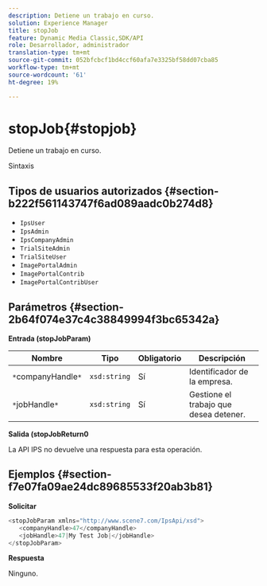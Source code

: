 ```yaml
---
description: Detiene un trabajo en curso.
solution: Experience Manager
title: stopJob
feature: Dynamic Media Classic,SDK/API
role: Desarrollador, administrador
translation-type: tm+mt
source-git-commit: 052bfcbcf1bd4ccf60afa7e3325bf58dd07cba85
workflow-type: tm+mt
source-wordcount: '61'
ht-degree: 19%

---
```



# stopJob{#stopjob}

Detiene un trabajo en curso.

Sintaxis

## Tipos de usuarios autorizados {#section-b222f561143747f6ad089aadc0b274d8}

* `IpsUser`
* `IpsAdmin`
* `IpsCompanyAdmin`
* `TrialSiteAdmin`
* `TrialSiteUser`
* `ImagePortalAdmin`
* `ImagePortalContrib`
* `ImagePortalContribUser`

## Parámetros {#section-2b64f074e37c4c38849994f3bc65342a}

**Entrada (stopJobParam)**

| Nombre | Tipo | Obligatorio | Descripción |
|---|---|---|---|
| `*`companyHandle`*` | `xsd:string` | Sí | Identificador de la empresa. |
| `*`jobHandle`*` | `xsd:string` | Sí | Gestione el trabajo que desea detener. |

**Salida (stopJobReturn0**

La API IPS no devuelve una respuesta para esta operación.

## Ejemplos {#section-f7e07fa09ae24dc89685533f20ab3b81}

**Solicitar**

```java
<stopJobParam xmlns="http://www.scene7.com/IpsApi/xsd">
   <companyHandle>47</companyHandle>
   <jobHandle>47|My Test Job|</jobHandle>
</stopJobParam>
```

**Respuesta**

Ninguno.
